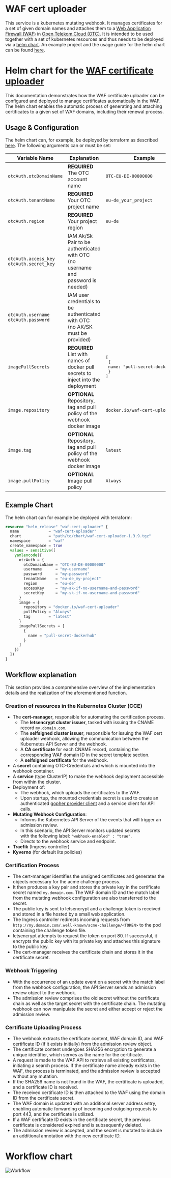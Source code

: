 # WAF cert uploader

This service is a kubernetes mutating webhook. It manages certificates for a set of given domain names and
attaches them to a [Web Application Firewall (WAF)](https://docs.otc.t-systems.com/web-application-firewall/index.html) in [Open Telekom Cloud (OTC)](https://open-telekom-cloud.com/).
It is intended to be used together with a set of kubernetes resources and thus needs to be deployed via a [helm chart](https://github.com/iits-consulting/waf-cert-uploader/tree/gh-pages).
An example project and the usage guide for the helm chart can be found [here](https://github.com/iits-consulting/waf-cert-uploader-terraform).

# Helm chart for the [WAF certificate uploader](https://github.com/iits-consulting/waf-cert-uploader)

This documentation demonstrates how the WAF certificate uploader can be configured and deployed to manage certificates automatically in the WAF. The helm chart enables the automatic process of generating and attaching certificates to a given set of WAF domains, including their renewal process.

## Usage & Configuration

The helm chart can, for example, be deployed by terraform as described [here](https://github.com/iits-consulting/otc-terraform-template).
The following arguments can or must be set:

| Variable Name                                  | Explanation                                                                                                | Example                        |
|------------------------------------------------|------------------------------------------------------------------------------------------------------------|--------------------------------|
| `otcAuth.otcDomainName`                              | **REQUIRED** The OTC account name                                                                  | `OTC-EU-DE-00000000`          |
| `otcAuth.tenantName`                                | **REQUIRED** Your OTC project name                                                                          | `eu-de_your_project`          |
| `otcAuth.region`                                   | **REQUIRED** Your project region                                                                  |  `eu-de`        |
| `otcAuth.access_key`<br /> `otcAuth.secret_key`      | IAM Ak/Sk Pair to be authenticated with OTC<br />(no username and password is needed)                 |                             |
| `otcAuth.username`<br /> `otcAuth.password`          | IAM user credentials to be authenticated with OTC<br />(no AK/SK must be provided)     |                                             |
| `imagePullSecrets`                          | **REQUIRED** List with names of docker pull secrets to inject into the deployment  |     <pre lang="yaml">[&#13;  {&#13;    name: "pull-secret-dockerhub" &#13;  }&#13;]</pre>                                                          |
| `image.repository`                          | **OPTIONAL** Repository, tag and pull policy of the webhook docker image  |   `docker.io/waf-cert-uploader`                                                       |
| `image.tag`                          | **OPTIONAL** Repository, tag and pull policy of the webhook docker image  |    `latest`                                             |
| `image.pullPolicy`                          | **OPTIONAL** Image pull policy  |    `Always`                                             |

## Example Chart
The helm chart can for example be deployed with terraform:

```tf
resource "helm_release" "waf-cert-uploader" {
  name             = "waf-cert-uploader"
  chart            = "path/to/chart/waf-cert-uploader-1.3.9.tgz"
  namespace        = "waf"
  create_namespace = true
  values = sensitive([
    yamlencode({
      otcAuth = {
        otcDomainName = "OTC-EU-DE-00000000"
        username      = "my-username"
        password      = "my-password"
        tenantName    = "eu-de_my-project"
        region        = "eu-de"
        accessKey     = "my-ak-if-no-username-and-password"
        secretKey     = "my-sk-if-no-username-and-password"
      }
      image = {
        repository = "docker.io/waf-cert-uploader"
        pullPolicy = "Always"
        tag        = "latest"
      }
      imagePullSecrets = [
        {
          name = "pull-secret-dockerhub"
        }
      ]
    })
  ])
}
```

## Workflow explanation
This section provides a comprehensive overview of the implementation details and the realization of the aforementioned function.

### Creation of resources in the **Kubernetes Cluster (CCE)**

 - The **cert-manager**, responsible for automating the certification process.
     - The **letsencrypt cluster issuer**, tasked with issuing the CNAME record `my.domain.com`.
     - The **selfsigned cluster issuer**, responsible for issuing the WAF cert uploader webhook, allowing the communication between the Kubernetes API Server and the webhook.
     - A **CA certificate** for each CNAME record, containing the corresponding WAF domain ID in the secret template section.
     - A **selfsigned certificate** for the webhook.
 - A **secret** containing OTC-Credentials and which is mounted into the webhook container.
 - A **service** (type ClusterIP) to make the webhook deployment accessible from within the cluster.
 - Deployment of:
     - The webhook, which uploads the certificates to the WAF.
     - Upon startup, the mounted credentials secret is used to create an authenticated [gopher provider client](https://github.com/opentelekomcloud/gophertelekomcloud) and a service client for API calls.
 - **Mutating Webhook Configuration**:
     - Informs the Kubernetes API Server of the events that will trigger an admission review.
     - In this scenario, the API Server monitors updated secrets<br>with the following label: `"webhook-enabled" : "true"`.
     - Directs to the webhook service and endpoint.
 - **Traefik** (Ingress controller)
 - **Kyverno** (for default iits policies)

### Certification Process
- The cert-manager identifies the unsigned certificates and generates the objects necessary for the acme challenge process.
- It then produces a key pair and stores the private key in the certificate secret named `my.domain.com`. The WAF domain ID and the match label from the mutating webhook configuration are also transferred to the secret.
- The public key is sent to letsencrypt and a challenge token is received and stored in a file hosted by a small web application.
- The Ingress controller redirects incoming requests from<br> `http://my.domain.com/.well-known/acme-challenge/<TOKEN>` to the pod containing the challenge token file.
- letsencrypt attempts to request the token on port 80. If successful, it encrypts the public key with its private key and attaches this signature to the public key.
- The cert-manager receives the certificate chain and stores it in the certificate secret.

### Webhook Triggering
- With the occurrence of an update event on a secret with the match label from the webhook configuration, the API Server sends an admission review object to the webhook.
- The admission review comprises the old secret without the certificate chain as well as the target secret with the certificate chain. The mutating webhook can now manipulate the secret and either accept or reject the admission review.

### Certificate Uploading Process
- The webhook extracts the certificate content, WAF domain ID, and WAF certificate ID (if it exists initially) from the admission review object.
- The certificate content undergoes SHA256 encryption to generate a unique identifier, which serves as the name for the certificate.
- A request is made to the WAF API to retrieve all existing certificates, initiating a search process. If the certificate name already exists in the WAF, the process is terminated, and the admission review is accepted without any mutation.
- If the SHA256 name is not found in the WAF, the certificate is uploaded, and a certificate ID is received.
- The received certificate ID is then attached to the WAF using the domain ID from the certificate secret.
- The WAF domain is updated with an additional server address entry, enabling automatic forwarding of incoming and outgoing requests to port 443, and the certificate is utilized.
- If a WAF certificate ID exists in the certificate secret, the previous certificate is considered expired and is subsequently deleted.
- The admission review is accepted, and the secret is mutated to include an additional annotation with the new certificate ID.

# Workflow chart
![Workflow](flowchart/certuploader.svg)

